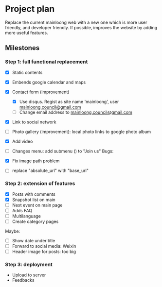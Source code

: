 # Project plan

Replace the current mainloong web with a new one which is more user friendly, and developer friendly. If possible, improves the website by adding more useful features.

## Milestones

### Step 1: full functional replacement

- [x] Static contents
- [x] Embends google calendar and maps
- [x] Contact form (improvement)
  - [x] Use disqus. Regist as site name 'mainloong', user mainloong.council@gmail.com
  - [ ] Change email address to mainloong.council@gmail.com
- [x] Link to social network
- [ ] Photo gallery (improvement): local photo links to google photo album
- [x] Add video
- [ ] Changes menu: add submenu () to "Join us"
Bugs:

- [x] Fix image path problem
- [ ] replace "absolute_url" with "base_url"

### Step 2: extension of features

- [x] Posts with comments
- [x] Snapshot list on main
- [ ] Next event on main page
- [ ] Adds FAQ
- [ ] Multilanguage
- [ ] Create category pages

Maybe:
- [ ] Show date under title
- [ ] Forward to social media: Weixin
- [ ] Header image for posts: too big

### Step 3: deployment

* Upload to server
* Feedbacks

